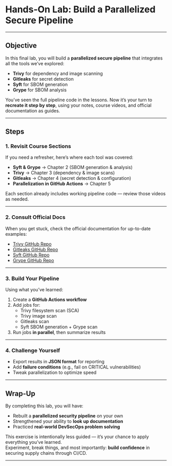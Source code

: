 # Hands-On Lab: Build a Parallelized Secure Pipeline

---

## Objective

In this final lab, you will build a **parallelized secure pipeline** that integrates all the tools we’ve explored:  
- **Trivy** for dependency and image scanning  
- **Gitleaks** for secret detection  
- **Syft** for SBOM generation  
- **Grype** for SBOM analysis  

You’ve seen the full pipeline code in the lessons. Now it’s your turn to **recreate it step by step**, using your notes, course videos, and official documentation as guides.

---

## Steps

### 1. Revisit Course Sections

If you need a refresher, here’s where each tool was covered:  

- **Syft & Grype** → Chapter 2 (SBOM generation & analysis) 
- **Trivy** → Chapter 3 (dependency & image scans)  
- **Gitleaks** → Chapter 4 (secret detection & configuration)  
- **Parallelization in GitHub Actions** → Chapter 5  

Each section already includes working pipeline code — review those videos as needed.

---

### 2. Consult Official Docs

When you get stuck, check the official documentation for up-to-date examples:  

- [Trivy GitHub Repo](https://github.com/aquasecurity/trivy)  
- [Gitleaks GitHub Repo](https://github.com/gitleaks/gitleaks)  
- [Syft GitHub Repo](https://github.com/anchore/syft)  
- [Grype GitHub Repo](https://github.com/anchore/grype)  

---

### 3. Build Your Pipeline

Using what you’ve learned:  

1. Create a **GitHub Actions workflow**  
2. Add jobs for:  
   - Trivy filesystem scan (SCA)  
   - Trivy image scan  
   - Gitleaks scan  
   - Syft SBOM generation + Grype scan  
3. Run jobs **in parallel**, then summarize results  

---

### 4. Challenge Yourself

- Export results in **JSON format** for reporting  
- Add **failure conditions** (e.g., fail on CRITICAL vulnerabilities)  
- Tweak parallelization to optimize speed  

---

## Wrap-Up

By completing this lab, you will have:  
- Rebuilt a **parallelized security pipeline** on your own  
- Strengthened your ability to **look up documentation**  
- Practiced **real-world DevSecOps problem solving**  

This exercise is intentionally less guided — it’s your chance to apply everything you’ve learned.  
Experiment, break things, and most importantly: **build confidence** in securing supply chains through CI/CD.  

---